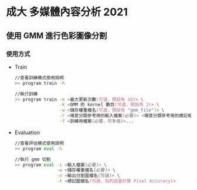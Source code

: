 # 成大 多媒體內容分析 2021

## 使用 GMM 進行色彩圖像分割

### 使用方式

-   Train

    ```zsh
    //查看訓練模式使用說明
    >> program train -h

    //執行訓練
    >> program train -e <最大更新次數(可選，預設為 10)> \
                     -k <GMM 的 kernel 數目(可選，預設為 2)> \
                     -w <儲存權重檔名(可選，預設為 "gmm_file")> \
                     -r <場景分類參考用的輸入檔案(必要)> <場景分類參考用的標記檔案(必要)> [<場景分類參考用的輸入檔案> <場景分類參考用的標記檔案>](可選，可多個)... \
                     -f <訓練用檔案(必要，可多個)>...
    ```

-   Evaluation

    ```zsh
    //查看評估模式使用說明
    >> program eval -h

    //執行 gmm 切割
    >> program eval -i <輸入檔案(必要)> \
                    -w <儲存權重檔名(必要)> \
                    -o <輸出分割圖檔名(可選)> \
                    -t <標記圖檔名(可選，有的話會計算 Pixel Accuracy)>
    ```
